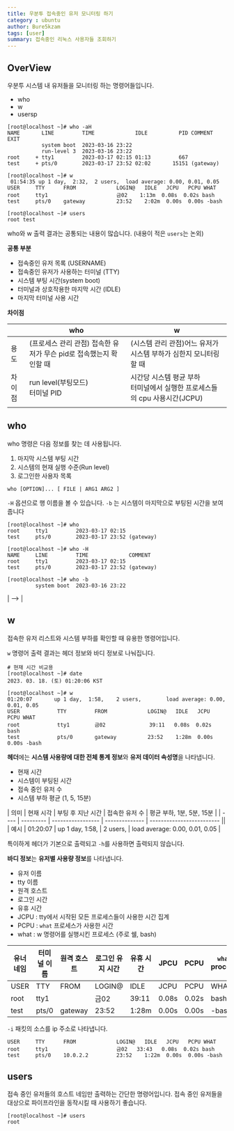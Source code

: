 ```yaml
---
title: 우분투 접속중인 유저 모니터링 하기
category : ubuntu
author: Bure5kzam
tags: [user]
summary: 접속중인 리눅스 사용자들 조회하기
---
```


## OverView

우분투 시스템 내 유저들을 모니터링 하는 명령어들입니다.

- who
- w
- usersp

```console
[root@localhost ~]# who -aH
NAME       LINE         TIME             IDLE          PID COMMENT  EXIT
           system boot  2023-03-16 23:22
           run-level 3  2023-03-16 23:22
root     + tty1         2023-03-17 02:15 01:13         667
test     + pts/0        2023-03-17 23:52 02:02       15151 (gateway)

[root@localhost ~]# w
 01:54:35 up 1 day,  2:32,  2 users,  load average: 0.00, 0.01, 0.05
USER     TTY      FROM             LOGIN@   IDLE   JCPU   PCPU WHAT
root     tty1                      금02    1:13m  0.08s  0.02s bash
test     pts/0    gateway          23:52    2:02m  0.00s  0.00s -bash

[root@localhost ~]# users
root test
```

who와 w 출력 결과는 공통되는 내용이 많습니다. (내용이 적은 `users`는 논외)

**공통 부분**

- 접속중인 유저 목록 (USERNAME)
- 접속중인 유저가 사용하는 터미널 (TTY)
- 시스템 부팅 시간(system boot)
- 터미널과 상호작용한 마지막 시간 (IDLE)
- 마지막 터미널 사용 시간

**차이점**

|        | who                                                                | w                                                                              |
| ------ | ------------------------------------------------------------------ | ------------------------------------------------------------------------------ |
| 용도   | (프로세스 관리 관점) 접속한 유저가 무슨 pid로 접속했는지 확인할 때 | (시스템 관리 관점)어느 유저가 시스템 부하가 심한지 모니터링 할 때              |
| 차이점 | run level(부팅모드) <br> 터미널 PID                                | 시간당 시스템 평균 부하 <br> 터미널에서 실행한 프로세스들의 cpu 사용시간(JCPU) |
|        |

## who

who 명령은 다음 정보를 찾는 데 사용됩니다.

1. 마지막 시스템 부팅 시간
2. 시스템의 현재 실행 수준(Run level)
3. 로그인한 사용자 목록


```console
who [OPTION]... [ FILE | ARG1 ARG2 ]
```

`-H` 옵션으로 행 이름을 볼 수 있습니다.
`-b` 는 시스템이 마지막으로 부팅된 시간을 보여줍니다

```console
[root@localhost ~]# who 
root     tty1         2023-03-17 02:15
test     pts/0        2023-03-17 23:52 (gateway)

[root@localhost ~]# who -H
NAME     LINE         TIME             COMMENT
root     tty1         2023-03-17 02:15
test     pts/0        2023-03-17 23:52 (gateway)

[root@localhost ~]# who -b
         system boot  2023-03-16 23:22
```


<!-- **기본 행 구성**
`who` 명령어에서 기본적으로 제공하는 행 구성 모음입니다.

| <!--        | 옵션                                                                                                                                                                                                                                                                                                                                   | 내용 |
| ----------- | -------------------------------------------------------------------------------------------------------------------------------------------------------------------------------------------------------------------------------------------------------------------------------------------------------------------------------------- |
| -a, --all   | 기본 구성 옵션입니다. 하기 옵션으로 구성되어있으며, 유저별 정보들을 보여줍니다. <br/> `-b` 마지막 부팅 시간 <br/> `-d` dead process들 <br/> `-l` login process <br/> `-p` init에서 파생되어 활성화된 프로세스들 <br/> `-r` 런레벨 <br/> `-t` 마지막 시스템 시간 변화 <br/> `-T` 유저의 메세지 상태 추가 <br/> `-u` 유저 별로 정보 출력 |
| -s, --short | name, line, time 출력                                                                                                                                                                                                                                                                                                                  | -->  | --> |


## w

접속한 유저 리스트와 시스템 부하를 확인할 때 유용한 명령어입니다.

`w` 명령어 출력 결과는 헤더 정보와 바디 정보로 나눠집니다.

```console
# 현재 시간 비교용
[root@localhost ~]# date
2023. 03. 18. (토) 01:20:06 KST

[root@localhost ~]# w
01:20:07       up 1 day,  1:58,    2 users,        load average: 0.00, 0.01, 0.05
USER            TTY         FROM             LOGIN@   IDLE   JCPU   PCPU WHAT
root            tty1        금02              39:11   0.08s  0.02s bash
test            pts/0       gateway          23:52    1:28m  0.00s  0.00s -bash
```

**헤더**에는 **시스템 사용량에 대한 전체 통계 정보**와 **유저 데이터 속성명**을 나타냅니다.

- 현재 시간
- 시스템이 부팅된 시간
- 접속 중인 유저 수
- 시스템 부하 평균 (1, 5, 15분)


| 의미 | 현재 시각 | 부팅 후 지난 시간 | 접속한 유저 수 | 평균 부하, 1분, 5분, 15분 |
| ---- | --------- | ----------------- | -------------- | ------------------------- ||
| 예시 | 01:20:07  | up 1 day,  1:58,  | 2 users,       | load average: 0.00, 0.01, 0.05 |

특이하게 헤더가 기본으로 출력되고 `-h`를 사용하면 출력되지 않습니다.

**바디 정보**는 **유저별 사용량 정보**를 나타냅니다.

- 유저 이름
- tty 이름
- 원격 호스트
- 로그인 시간
- 유휴 시간
- JCPU : tty에서 시작된 모든 프로세스들이 사용한 시간 집계
- PCPU : `what` 프로세스가 사용한 시간
- what : w 명령어를 실행시킨 프로세스 (주로 쉘, bash)

| 유너 네임 | 터미널 이름 | 원격 호스트 | 로그인 유지 시간 | 유휴 시간 | JPCU  | PCPU  | `what` process |
| --------- | ----------- | ----------- | ---------------- | --------- | ----- | ----- | -------------- |
| USER      | TTY         | FROM        | LOGIN@           | IDLE      | JCPU  | PCPU  | WHAT           |
| root      | tty1        |             | 금02             | 39:11     | 0.08s | 0.02s | bash           |
| test      | pts/0       | gateway     | 23:52            | 1:28m     | 0.00s | 0.00s | -bash          |
  

`-i` 패킷의 소스를 ip 주소로 나타냅니다.

```
USER     TTY      FROM             LOGIN@   IDLE   JCPU   PCPU WHAT
root     tty1                      금02   33:43   0.08s  0.02s bash
test     pts/0    10.0.2.2         23:52    1:22m  0.00s  0.00s -bash
```

## users

접속 중인 유저들의 호스트 네임만 출력하는 간단한 명령어입니다.
접속 중인 유저들을 대상으로 파이프라인을 동작시킬 때 사용하기 좋습니다.

```
[root@localhost ~]# users
root
```
